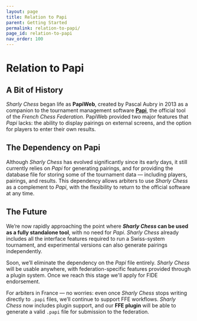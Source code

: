 ```yaml
---
layout: page
title: Relation to Papi
parent: Getting Started
permalink: relation-to-papi/
page_id: relation-to-papi
nav_order: 100
---
```


# Relation to Papi

## A Bit of History

_Sharly Chess_ began life as **PapiWeb**, created by Pascal Aubry in 2013 as a companion to the tournament management software **[Papi](https://www.echecs.asso.fr/Actu.aspx?Ref=142877)**, the official tool of the _French Chess Federation_. PapiWeb provided two major features that _Papi_ lacks: the ability to display pairings on external screens, and the option for players to enter their own results.

## The Dependency on Papi

Although _Sharly Chess_ has evolved significantly since its early days, it still currently relies on _Papi_ for generating pairings, and for providing the database file for storing some of the tournament data — including players, pairings, and results. This dependency allows arbiters to use _Sharly Chess_ as a complement to _Papi_, with the flexibility to return to the official software at any time.

## The Future

We’re now rapidly approaching the point where **_Sharly Chess_ can be used as a fully standalone tool**, with no need for _Papi_. _Sharly Chess_ already includes all the interface features required to run a Swiss-system tournament, and experimental versions can also generate pairings independently.

Soon, we’ll eliminate the dependency on the _Papi_ file entirely. _Sharly Chess_ will be usable anywhere, with federation-specific features provided through a plugin system.  Once we reach this stage we'll apply for FIDE endorsement.

For arbiters in France — no worries: even once _Sharly Chess_ stops writing directly to `.papi` files, we’ll continue to support FFE workflows. _Sharly Chess_ now includes plugin support, and our **FFE plugin** will be able to generate a valid `.papi` file for submission to the federation.
